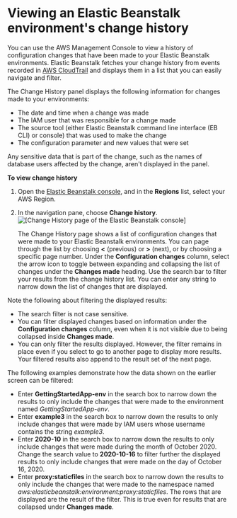 # Viewing an Elastic Beanstalk environment's change history<a name="using-features.changehistory"></a>

You can use the AWS Management Console to view a history of configuration changes that have been made to your Elastic Beanstalk environments\. Elastic Beanstalk fetches your change history from events recorded in [AWS CloudTrail](https://docs.aws.amazon.com/awscloudtrail/latest/userguide/cloudtrail-user-guide.html) and displays them in a list that you can easily navigate and filter\.

The Change History panel displays the following information for changes made to your environments:
+ The date and time when a change was made
+ The IAM user that was responsible for a change made
+ The source tool \(either Elastic Beanstalk command line interface \(EB CLI\) or console\) that was used to make the change
+ The configuration parameter and new values that were set

Any sensitive data that is part of the change, such as the names of database users affected by the change, aren't displayed in the panel\.

**To view change history**

1. Open the [Elastic Beanstalk console](https://console.aws.amazon.com/elasticbeanstalk), and in the **Regions** list, select your AWS Region\.

1. In the navigation pane, choose **Change history**\.  
![\[Change History page of the Elastic Beanstalk console\]](http://docs.aws.amazon.com/elasticbeanstalk/latest/dg/images/aeb-change-history.png)

   The Change History page shows a list of configuration changes that were made to your Elastic Beanstalk environments\. You can page through the list by choosing **<** \(previous\) or **>** \(next\), or by choosing a specific page number\. Under the **Configuration changes** column, select the arrow icon to toggle between expanding and collapsing the list of changes under the **Changes made** heading\. Use the search bar to filter your results from the change history list\. You can enter any string to narrow down the list of changes that are displayed\. 

 Note the following about filtering the displayed results: 
+  The search filter is not case sensitive\. 
+  You can filter displayed changes based on information under the **Configuration changes** column, even when it is not visible due to being collapsed inside **Changes made**\. 
+  You can only filter the results displayed\. However, the filter remains in place even if you select to go to another page to display more results\. Your filtered results also append to the result set of the next page\. 

 The following examples demonstrate how the data shown on the earlier screen can be filtered:
+  Enter **GettingStartedApp\-env** in the search box to narrow down the results to only include the changes that were made to the environment named *GettingStartedApp\-env*\. 
+  Enter **example3** in the search box to narrow down the results to only include changes that were made by IAM users whose username contains the string *example3*\. 
+  Enter **2020\-10** in the search box to narrow down the results to only include changes that were made during the month of October 2020\. Change the search value to **2020\-10\-16** to filter further the displayed results to only include changes that were made on the day of October 16, 2020\. 
+  Enter **proxy:staticfiles** in the search box to narrow down the results to only include the changes that were made to the namespace named *aws:elasticbeanstalk:environment:proxy:staticfiles*\. The rows that are displayed are the result of the filter\. This is true even for results that are collapsed under **Changes made**\.